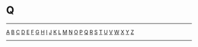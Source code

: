 # Q

---

[A](/concepts/glossary/A.md) [B](/concepts/glossary/B.md) [C](/concepts/glossary/C.md) [D](/concepts/glossary/D.md) [E](/concepts/glossary/E.md) [F](/concepts/glossary/F.md) [G](/concepts/glossary/G.md) [H](/concepts/glossary/H.md) [I](/concepts/glossary/I.md) [J](/concepts/glossary/J.md) [K](/concepts/glossary/K.md) [L](/concepts/glossary/L.md) [M](/concepts/glossary/M.md) [N](/concepts/glossary/N.md) [O](/concepts/glossary/O.md) [P](/concepts/glossary/P.md) [Q](/concepts/glossary/Q.md) [R](/concepts/glossary/R.md) [S](/concepts/glossary/S.md) [T](/concepts/glossary/T.md) [U](/concepts/glossary/U.md) [V](/concepts/glossary/V.md) [W](/concepts/glossary/W.md) [X](/concepts/glossary/X.md) [Y](/concepts/glossary/Y.md) [Z](/concepts/glossary/Z.md)

---
